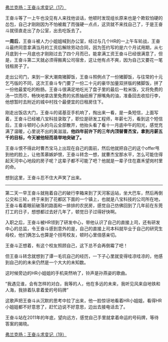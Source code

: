 <p></p><a href="https://zhuanlan.zhihu.com/p/61420853" data-draft-node="block" data-draft-type="link-card" data-image="https://pic3.zhimg.com/v2-bce33acf4f444641f7a85555c6430892_180x120.jpg" data-image-width="719" data-image-height="366" class="internal">弗兰克扬：王奋斗求变记（17）</a><p>王奋斗等了一上午也没见有人来找他谈话，他顿时发现组长原来也是个欺软怕硬的怂包，自己才刚刚因为不怕被裁了而强硬一点点，这货就不来找自己了，于是王奋斗就径直走出了办公室，出去吃饭去了。</p><p><b>一周后</b>，王奋斗被人力小姐姐喊到办公室，经过与几个HR的一上午车轮战，王奋斗最终同意拿满当月的工资后解除劳动合同，因为签约写的是六个月试用期，从七月底到十一月底也才刚刚过去了四个月而已，能拿满工资王奋斗已经很满意了，但是，王奋斗第二天就必须得搬离公司宿舍，这让他有点不爽，因为自己又要花一笔钱租房子了。</p><p>走出公司门，来到一家大潮南猪脚饭，王奋斗照例点了一份猪脚饭，与往常的十元乞丐版的不同，这次王奋斗专门要了一份二十元的豪华加量双拼版的猪脚饭，拼了一份他最爱吃的粉肠。王奋斗很满足地吃光了盘子里的最后一粒米饭，又将免费的汤一饮而尽，畅快地拿店里免费的劣质抽纸擦了擦嘴角的油，准备回去收拾行李，他想暂时去附近的城中村找个最便宜的日租房住下。</p><p>刚走出饭店大门，王奋斗的诺基亚手机响了，掏出来一看，是一条短信，上面写着，王奋斗已经被八宝科技录取了，职位是研发工程师，年薪七万，看到这个短信后，王奋斗顿时心头的乌云全部散开，他抬头看了看十一月底中午的阳光，感觉充满了温暖，心里说不出的美滋滋，<b>他四年前许下的三年内顶替曹杰宝，拿到月薪五千的目标，今天被他轻而易举地突破了。</b></p><p>王奋斗恨不得此时曹杰宝马上出现在自己的面前，然后他就把自己的这个offer甩到他的脸上，让他羡慕嫉妒恨，王奋斗转念一想，就曹杰宝那水平，怎么可能住得起天河中心地段的房子呢？这辈子都不可能了吧？他就是一辈子住在嘉禾望岗村里的命。</p><p>想到这里，王奋斗忍不住大声笑了出来。</p><hr><p>第二天一早王奋斗就拖着自己的破行李箱来到了天河客运站，坐大巴车，然后再倒公交和三轮，终于来到了花都区下面的一个镇上，也就是八宝科技的公司所在地，王奋斗看着眼前破落的路面和一排排的农民房，感觉自己仿佛回到了几年前在东莞打工的日子，想想都过去好几年了，顿觉日子过得好快啊。</p><p>入职之后，王奋斗被HR领到了研发中心，带他认识了自己的直接上司，还有研发中心的总监，令王奋斗感到意外的是，自己的直接上司本科就毕业于自己的研究生母校，他们俩怎么也算是个拐弯校友，顿时心里倍感亲切。</p><p>王奋斗正想着，有这个校友照顾自己，这下总不会再倒霉了吧！</p><p>但王奋斗转念就想到了谭一毛坑自己的经历，一下子心里就变得哇凉哇凉的，他感到自己的的未来仍然是一个大大的未知数。</p><p>这时候旁边的HR小姐姐的手机突然响了，铃声是孙燕姿的歌曲。</p><p>“我遇见谁，会有怎样的对白，我等的人，他在多远的未来，我听见风来自地铁和人海，我排着队拿着爱的号码牌”</p><p>这歌声把王奋斗从沉默的思考中拉了出来，他一脸惊讶地看着HR小姐姐，看得HR小姐姐都不好意思了，赶忙边说不好意思，边出去接电话去了。</p><p>王奋斗站在2011年的年底，望向远方，感觉自己手里就拿着命运的号码牌，等待答案的揭晓。</p><a href="https://zhuanlan.zhihu.com/p/61479157" data-draft-node="block" data-draft-type="link-card" data-image="https://pic1.zhimg.com/v2-051c55e7da9bc302eede78dcd175b640_180x120.jpg" data-image-width="802" data-image-height="396" class="internal">弗兰克扬：王奋斗求变记（19）</a><p></p>